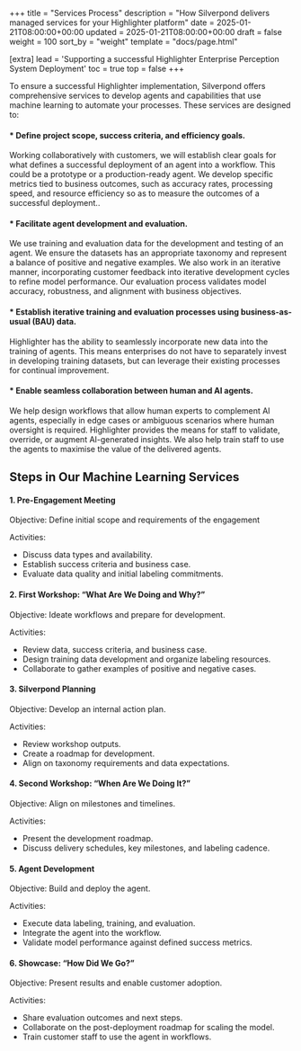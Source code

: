 +++
title = "Services Process"
description = "How Silverpond delivers managed services for your Highlighter platform"
date = 2025-01-21T08:00:00+00:00
updated = 2025-01-21T08:00:00+00:00
draft = false
weight = 100
sort_by = "weight"
template = "docs/page.html"

[extra]
lead = 'Supporting a successful Highlighter Enterprise Perception System Deployment'
toc = true
top = false
+++

To ensure a successful Highlighter implementation, Silverpond offers comprehensive services to develop agents and capabilities that use machine learning to automate your processes. These services are designed to:

#### * Define project scope, success criteria, and efficiency goals.
Working collaboratively with customers, we will establish clear goals for what defines a successful deployment of an agent into a workflow. This could be a prototype or a production-ready agent. We develop specific metrics tied to business outcomes, such as accuracy rates, processing speed, and resource efficiency so as to measure the outcomes of a successful deployment..
#### * Facilitate agent development and evaluation.
We use training and evaluation data for the development and testing of an agent. We ensure the datasets has an appropriate taxonomy and represent a balance of positive and negative examples. We also work in an iterative manner, incorporating customer feedback into iterative development cycles to refine model performance. Our evaluation process validates model accuracy, robustness, and alignment with business objectives.
#### * Establish iterative training and evaluation processes using business-as-usual (BAU) data.
Highlighter has the ability to seamlessly incorporate new data into the training of agents. This means enterprises do not have to separately invest in developing training datasets, but can leverage their existing processes for continual improvement.
#### * Enable seamless collaboration between human and AI agents.
We help design workflows that allow human experts to complement AI agents, especially in edge cases or ambiguous scenarios where human oversight is required. Highlighter provides the means for staff to validate, override, or augment AI-generated insights. We also help train staff to use the agents to maximise the value of the delivered agents.

## Steps in Our Machine Learning Services
#### 1. Pre-Engagement Meeting

Objective: Define initial scope and requirements of the engagement

Activities:
* Discuss data types and availability.
* Establish success criteria and business case.
* Evaluate data quality and initial labeling commitments.

#### 2. First Workshop: “What Are We Doing and Why?”

Objective: Ideate workflows and prepare for development.

Activities:
* Review data, success criteria, and business case.
* Design training data development and organize labeling resources.
* Collaborate to gather examples of positive and negative cases.

#### 3. Silverpond Planning

Objective: Develop an internal action plan.

Activities:
* Review workshop outputs.
* Create a roadmap for development.
* Align on taxonomy requirements and data expectations.

#### 4. Second Workshop: “When Are We Doing It?”

Objective: Align on milestones and timelines.

Activities:
* Present the development roadmap.
* Discuss delivery schedules, key milestones, and labeling cadence.

#### 5. Agent Development

Objective: Build and deploy the agent.

Activities:
* Execute data labeling, training, and evaluation.
* Integrate the agent into the workflow.
* Validate model performance against defined success metrics.

#### 6. Showcase: “How Did We Go?”

Objective: Present results and enable customer adoption.

Activities:
* Share evaluation outcomes and next steps.
* Collaborate on the post-deployment roadmap for scaling the model.
* Train customer staff to use the agent in workflows.
